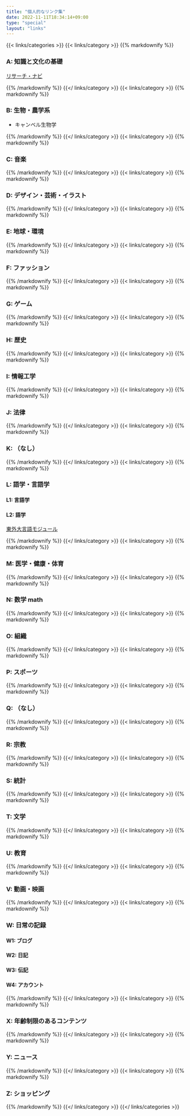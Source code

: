 ```yaml
---
title: "個人的なリンク集"
date: 2022-11-11T18:34:14+09:00
type: "special"
layout: "links"
---
```


{{< links/categories >}}
{{< links/category >}}
{{% markdownify %}}

### A: 知識と文化の基礎

[リサーチ・ナビ](https://rnavi.ndl.go.jp/)

{{% /markdownify %}}
{{</ links/category >}}
{{< links/category >}}
{{% markdownify %}}

### B: 生物・農学系

- キャンベル生物学

{{% /markdownify %}}
{{</ links/category >}}
{{< links/category >}}
{{% markdownify %}}

### C: 音楽

{{% /markdownify %}}
{{</ links/category >}}
{{< links/category >}}
{{% markdownify %}}

### D: デザイン・芸術・イラスト

{{% /markdownify %}}
{{</ links/category >}}
{{< links/category >}}
{{% markdownify %}}

### E: 地球・環境

{{% /markdownify %}}
{{</ links/category >}}
{{< links/category >}}
{{% markdownify %}}

### F: ファッション

{{% /markdownify %}}
{{</ links/category >}}
{{< links/category >}}
{{% markdownify %}}

### G: ゲーム

{{% /markdownify %}}
{{</ links/category >}}
{{< links/category >}}
{{% markdownify %}}

### H: 歴史

{{% /markdownify %}}
{{</ links/category >}}
{{< links/category >}}
{{% markdownify %}}

### I: 情報工学

{{% /markdownify %}}
{{</ links/category >}}
{{< links/category >}}
{{% markdownify %}}

### J: 法律

{{% /markdownify %}}
{{</ links/category >}}
{{< links/category >}}
{{% markdownify %}}

### K: （なし）

{{% /markdownify %}}
{{</ links/category >}}
{{< links/category >}}
{{% markdownify %}}

### L: 語学・言語学

#### L1: 言語学

#### L2: 語学

[東外大言語モジュール](http://www.coelang.tufs.ac.jp/mt/)

{{% /markdownify %}}
{{</ links/category >}}
{{< links/category >}}
{{% markdownify %}}

### M: 医学・健康・体育

{{% /markdownify %}}
{{</ links/category >}}
{{< links/category >}}
{{% markdownify %}}

### N: 数学 math

{{% /markdownify %}}
{{</ links/category >}}
{{< links/category >}}
{{% markdownify %}}

### O: 組織

{{% /markdownify %}}
{{</ links/category >}}
{{< links/category >}}
{{% markdownify %}}

### P: スポーツ

{{% /markdownify %}}
{{</ links/category >}}
{{< links/category >}}
{{% markdownify %}}

### Q: （なし）

{{% /markdownify %}}
{{</ links/category >}}
{{< links/category >}}
{{% markdownify %}}

### R: 宗教

{{% /markdownify %}}
{{</ links/category >}}
{{< links/category >}}
{{% markdownify %}}

### S: 統計

{{% /markdownify %}}
{{</ links/category >}}
{{< links/category >}}
{{% markdownify %}}

### T: 文学

{{% /markdownify %}}
{{</ links/category >}}
{{< links/category >}}
{{% markdownify %}}

### U: 教育

{{% /markdownify %}}
{{</ links/category >}}
{{< links/category >}}
{{% markdownify %}}

### V: 動画・映画

{{% /markdownify %}}
{{</ links/category >}}
{{< links/category >}}
{{% markdownify %}}

### W: 日常の記録

#### W1: ブログ

#### W2: 日記

#### W3: 伝記

#### W4: アカウント

{{% /markdownify %}}
{{</ links/category >}}
{{< links/category >}}
{{% markdownify %}}

### X: 年齢制限のあるコンテンツ

{{% /markdownify %}}
{{</ links/category >}}
{{< links/category >}}
{{% markdownify %}}

### Y: ニュース

{{% /markdownify %}}
{{</ links/category >}}
{{< links/category >}}
{{% markdownify %}}

### Z: ショッピング

{{% /markdownify %}}
{{</ links/category >}}
{{</ links/categories >}}
